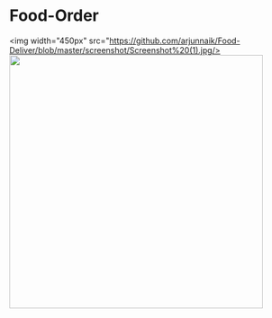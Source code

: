 # Food-Order

<img width="450px" src="https://github.com/arjunnaik/Food-Deliver/blob/master/screenshot/Screenshot%20(1).jpg/>
<img width="450px" src="https://github.com/OutliersTM/ShopKart/blob/master/Screenshots/products-page.png"/>
